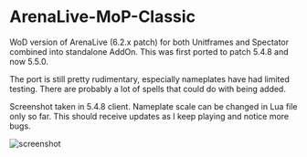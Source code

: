 # ArenaLive-MoP-Classic

WoD version of ArenaLive (6.2.x patch) for both Unitframes and Spectator combined into standalone AddOn.
This was first ported to patch 5.4.8 and now 5.5.0.

The port is still pretty rudimentary, especially nameplates have had limited testing. 
There are probably a lot of spells that could do with being added.

Screenshot taken in 5.4.8 client. Nameplate scale can be changed in Lua file only so far.
This should receive updates as I keep playing and notice more bugs.

![screenshot](https://camo.githubusercontent.com/5ddf282d56ee056611261767dc9b03c0738d3d1d66f118496bb8915551b7a5ac/68747470733a2f2f692e696d6775722e636f6d2f374339764c4f362e706e67)